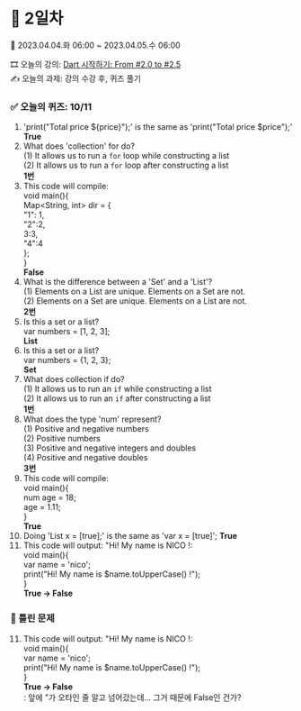 # 🌷 2일차 
📅 2023.04.04.화 06:00 ~ 2023.04.05.수 06:00  
  
🎞️ 오늘의 강의: [Dart 시작하기: From #2.0 to #2.5](https://nomadcoders.co/dart-for-beginners/lectures/4101)  
✍️ 오늘의 과제: 강의 수강 후, 퀴즈 풀기  
  
### ✅ 오늘의 퀴즈: 10/11
1) 'print("Total price ${price}");' is the same as 'print("Total price $price");' **True**  
2) What does 'collection' for do?  
  (1) It allows us to run a `for` loop while constructing a list  
  (2) It allows us to run a `for` loop after constructing a list  
**1번**  
3) This code will compile:  
  void main(){  
    Map<String, int> dir =  {  
      "1": 1,  
      "2":2,  
      3:3,  
      "4":4  
    };  
  }  
**False**  
4) What is the difference between a 'Set' and a 'List'?  
  (1) Elements on a List are unique. Elements on a Set are not.  
  (2) Elements on a Set are unique. Elements on a List are not.  
**2번**  
5) Is this a set or a list?  
  var numbers = [1, 2, 3];  
**List**  
6) Is this a set or a list?  
  var numbers = {1, 2, 3};  
**Set**  
7) What does collection if do?  
  (1) It allows us to run an `if` while constructing a list  
  (2) It allows us to run an `if` after constructing a list  
**1번**  
8) What does the type 'num' represent?  
  (1) Positive and negative numbers  
  (2) Positive numbers  
  (3) Positive and negative integers and doubles  
  (4) Positive and negative doubles  
**3번**  
9) This code will compile:  
  void main(){  
    num age = 18;  
    age = 1.11;  
  }  
**True**  
10) Doing 'List<bool> x = [true];' is the same as 'var x = [true]'; **True**  
11) This code will output: "Hi! My name is NICO !:  
  void main(){  
    var name = 'nico';  
    print("Hi! My name is $name.toUpperCase() !");  
  }  
**True -> False**  
    
### 🧐 틀린 문제
11) This code will output: "Hi! My name is NICO !:  
  void main(){  
    var name = 'nico';  
    print("Hi! My name is $name.toUpperCase() !");  
  }  
**True -> False**  
: 앞에 "가 오타인 줄 알고 넘어갔는데... 그거 때문에 False인 건가?  